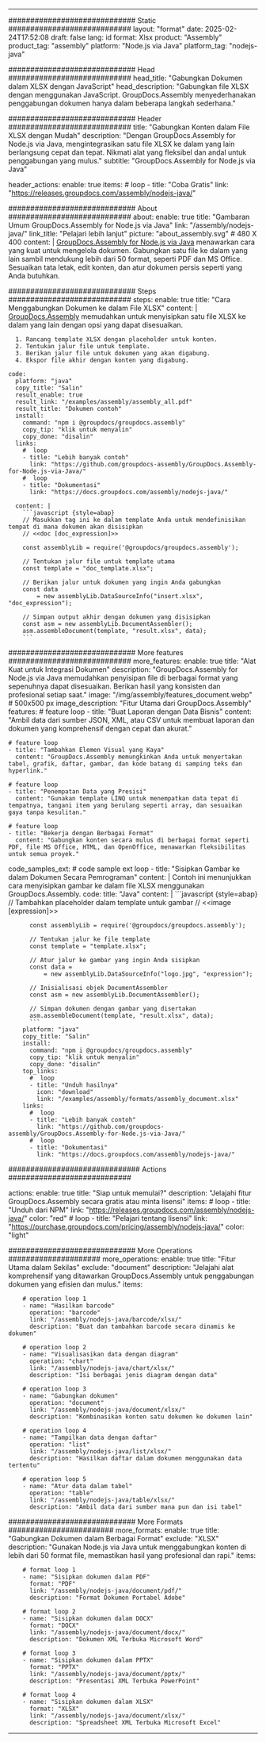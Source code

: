 



---
############################# Static ############################
layout: "format"
date:  2025-02-24T17:52:08
draft: false
lang: id
format: Xlsx
product: "Assembly"
product_tag: "assembly"
platform: "Node.js via Java"
platform_tag: "nodejs-java"

############################# Head ############################
head_title: "Gabungkan Dokumen dalam XLSX dengan JavaScript"
head_description: "Gabungkan file XLSX dengan menggunakan JavaScript. GroupDocs.Assembly menyederhanakan penggabungan dokumen hanya dalam beberapa langkah sederhana."

############################# Header ############################
title: "Gabungkan Konten dalam File XLSX dengan Mudah" 
description: "Dengan GroupDocs.Assembly for Node.js via Java, mengintegrasikan satu file XLSX ke dalam yang lain berlangsung cepat dan tepat. Nikmati alat yang fleksibel dan andal untuk penggabungan yang mulus."
subtitle: "GroupDocs.Assembly for Node.js via Java" 

header_actions:
  enable: true
  items:
    #  loop
    - title: "Coba Gratis"
      link: "https://releases.groupdocs.com/assembly/nodejs-java/"
      
############################# About ############################
about:
    enable: true
    title: "Gambaran Umum GroupDocs.Assembly for Node.js via Java"
    link: "/assembly/nodejs-java/"
    link_title: "Pelajari lebih lanjut"
    picture: "about_assembly.svg" # 480 X 400
    content: |
       [GroupDocs.Assembly for Node.js via Java](/assembly/nodejs-java/) menawarkan cara yang kuat untuk mengelola dokumen. Gabungkan satu file ke dalam yang lain sambil mendukung lebih dari 50 format, seperti PDF dan MS Office. Sesuaikan tata letak, edit konten, dan atur dokumen persis seperti yang Anda butuhkan.

############################# Steps ############################
steps:
    enable: true
    title: "Cara Menggabungkan Dokumen ke dalam File XLSX"
    content: |
      [GroupDocs.Assembly](/assembly/nodejs-java/) memudahkan untuk menyisipkan satu file XLSX ke dalam yang lain dengan opsi yang dapat disesuaikan.
      
      1. Rancang template XLSX dengan placeholder untuk konten.
      2. Tentukan jalur file untuk template.
      3. Berikan jalur file untuk dokumen yang akan digabung.
      4. Ekspor file akhir dengan konten yang digabung.
   
    code:
      platform: "java"
      copy_title: "Salin"
      result_enable: true
      result_link: "/examples/assembly/assembly_all.pdf"
      result_title: "Dokumen contoh"
      install:
        command: "npm i @groupdocs/groupdocs.assembly"
        copy_tip: "klik untuk menyalin"
        copy_done: "disalin"
      links:
        #  loop
        - title: "Lebih banyak contoh"
          link: "https://github.com/groupdocs-assembly/GroupDocs.Assembly-for-Node.js-via-Java/"
        #  loop
        - title: "Dokumentasi"
          link: "https://docs.groupdocs.com/assembly/nodejs-java/"
          
      content: |
        ```javascript {style=abap}
        // Masukkan tag ini ke dalam template Anda untuk mendefinisikan tempat di mana dokumen akan disisipkan
        // <<doc [doc_expression]>>
    
        const assemblyLib = require('@groupdocs/groupdocs.assembly');

        // Tentukan jalur file untuk template utama
        const template = "doc_template.xlsx";

        // Berikan jalur untuk dokumen yang ingin Anda gabungkan
        const data 
            = new assemblyLib.DataSourceInfo("insert.xlsx", "doc_expression");

        // Simpan output akhir dengan dokumen yang disisipkan
        const asm = new assemblyLib.DocumentAssembler();
        asm.assembleDocument(template, "result.xlsx", data);
        ```           

############################# More features ############################
more_features:
  enable: true
  title: "Alat Kuat untuk Integrasi Dokumen"
  description: "GroupDocs.Assembly for Node.js via Java memudahkan penyisipan file di berbagai format yang sepenuhnya dapat disesuaikan. Berikan hasil yang konsisten dan profesional setiap saat."
  image: "/img/assembly/features_document.webp" # 500x500 px
  image_description: "Fitur Utama dari GroupDocs.Assembly"
  features:
    # feature loop
    - title: "Buat Laporan dengan Data Bisnis"
      content: "Ambil data dari sumber JSON, XML, atau CSV untuk membuat laporan dan dokumen yang komprehensif dengan cepat dan akurat."

    # feature loop
    - title: "Tambahkan Elemen Visual yang Kaya"
      content: "GroupDocs.Assembly memungkinkan Anda untuk menyertakan tabel, grafik, daftar, gambar, dan kode batang di samping teks dan hyperlink."

    # feature loop
    - title: "Penempatan Data yang Presisi"
      content: "Gunakan template LINQ untuk menempatkan data tepat di tempatnya, tangani item yang berulang seperti array, dan sesuaikan gaya tanpa kesulitan."

    # feature loop
    - title: "Bekerja dengan Berbagai Format"
      content: "Gabungkan konten secara mulus di berbagai format seperti PDF, file MS Office, HTML, dan OpenOffice, menawarkan fleksibilitas untuk semua proyek."
      
  code_samples_ext:
    # code sample ext loop
    - title: "Sisipkan Gambar ke dalam Dokumen Secara Pemrograman"
      content: |
        Contoh ini menunjukkan cara menyisipkan gambar ke dalam file XLSX menggunakan GroupDocs.Assembly.
      code:
        title: "Java"
        content: |
          ```javascript {style=abap}
          // Tambahkan placeholder dalam template untuk gambar
          // <<image [expression]>>
          
          const assemblyLib = require('@groupdocs/groupdocs.assembly');

          // Tentukan jalur ke file template
          const template = "template.xlsx";

          // Atur jalur ke gambar yang ingin Anda sisipkan
          const data =
              = new assemblyLib.DataSourceInfo("logo.jpg", "expression");

          // Inisialisasi objek DocumentAssembler
          const asm = new assemblyLib.DocumentAssembler();

          // Simpan dokumen dengan gambar yang disertakan
          asm.assembleDocument(template, "result.xlsx", data);
          ```
        platform: "java"
        copy_title: "Salin"
        install:
          command: "npm i @groupdocs/groupdocs.assembly"
          copy_tip: "klik untuk menyalin"
          copy_done: "disalin"
        top_links:
          #  loop
          - title: "Unduh hasilnya"
            icon: "download"
            link: "/examples/assembly/formats/assembly_document.xlsx"
        links:
          #  loop
          - title: "Lebih banyak contoh"
            link: "https://github.com/groupdocs-assembly/GroupDocs.Assembly-for-Node.js-via-Java/"
          #  loop
          - title: "Dokumentasi"
            link: "https://docs.groupdocs.com/assembly/nodejs-java/"
            

            


############################## Actions ############################

actions:
  enable: true
  title: "Siap untuk memulai?"
  description: "Jelajahi fitur GroupDocs.Assembly secara gratis atau minta lisensi"
  items:
    #  loop
    - title: "Unduh dari NPM"
      link: "https://releases.groupdocs.com/assembly/nodejs-java/"
      color: "red"
        #  loop
    - title: "Pelajari tentang lisensi"
      link: "https://purchase.groupdocs.com/pricing/assembly/nodejs-java/"
      color: "light"


############################# More Operations #####################
more_operations:
    enable: true
    title: "Fitur Utama dalam Sekilas"
    exclude: "document"
    description: "Jelajahi alat komprehensif yang ditawarkan GroupDocs.Assembly untuk penggabungan dokumen yang efisien dan mulus."
    items: 
          
        # operation loop 1
        - name: "Hasilkan barcode"
          operation: "barcode"
          link: "/assembly/nodejs-java/barcode/xlsx/"
          description: "Buat dan tambahkan barcode secara dinamis ke dokumen"

        # operation loop 2
        - name: "Visualisasikan data dengan diagram"
          operation: "chart"
          link: "/assembly/nodejs-java/chart/xlsx/"
          description: "Isi berbagai jenis diagram dengan data"

        # operation loop 3
        - name: "Gabungkan dokumen"
          operation: "document"
          link: "/assembly/nodejs-java/document/xlsx/"
          description: "Kombinasikan konten satu dokumen ke dokumen lain"

        # operation loop 4
        - name: "Tampilkan data dengan daftar"
          operation: "list"
          link: "/assembly/nodejs-java/list/xlsx/"
          description: "Hasilkan daftar dalam dokumen menggunakan data tertentu"

        # operation loop 5
        - name: "Atur data dalam tabel"
          operation: "table"
          link: "/assembly/nodejs-java/table/xlsx/"
          description: "Ambil data dari sumber mana pun dan isi tabel"
         
          
############################# More Formats ########################
more_formats:
    enable: true
    title: "Gabungkan Dokumen dalam Berbagai Format"
    exclude: "XLSX"
    description: "Gunakan Node.js via Java untuk menggabungkan konten di lebih dari 50 format file, memastikan hasil yang profesional dan rapi."
    items: 
          
        # format loop 1
        - name: "Sisipkan dokumen dalam PDF"
          format: "PDF"
          link: "/assembly/nodejs-java/document/pdf/"
          description: "Format Dokumen Portabel Adobe"
          
        # format loop 2
        - name: "Sisipkan dokumen dalam DOCX"
          format: "DOCX"
          link: "/assembly/nodejs-java/document/docx/"
          description: "Dokumen XML Terbuka Microsoft Word"
          
        # format loop 3
        - name: "Sisipkan dokumen dalam PPTX"
          format: "PPTX"
          link: "/assembly/nodejs-java/document/pptx/"
          description: "Presentasi XML Terbuka PowerPoint"
          
        # format loop 4
        - name: "Sisipkan dokumen dalam XLSX"
          format: "XLSX"
          link: "/assembly/nodejs-java/document/xlsx/"
          description: "Spreadsheet XML Terbuka Microsoft Excel"


          

---
